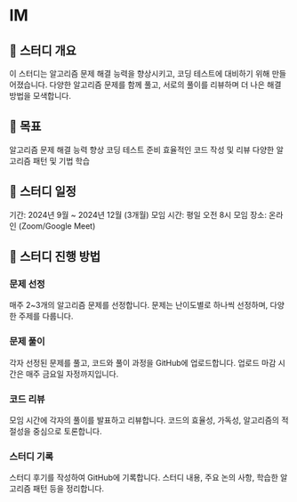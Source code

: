 # IM
## 📝 스터디 개요
이 스터디는 알고리즘 문제 해결 능력을 향상시키고, 코딩 테스트에 대비하기 위해 만들어졌습니다. 다양한 알고리즘 문제를 함께 풀고, 서로의 풀이를 리뷰하며 더 나은 해결 방법을 모색합니다.

## 🎯 목표
알고리즘 문제 해결 능력 향상
코딩 테스트 준비
효율적인 코드 작성 및 리뷰
다양한 알고리즘 패턴 및 기법 학습
## 📅 스터디 일정
기간: 2024년 9월 ~ 2024년 12월 (3개월)
모임 시간: 평일 오전 8시
모임 장소: 온라인 (Zoom/Google Meet)
## 🔄 스터디 진행 방법
### 문제 선정

매주 2~3개의 알고리즘 문제를 선정합니다.
문제는 난이도별로 하나씩 선정하며, 다양한 주제를 다룹니다.
### 문제 풀이

각자 선정된 문제를 풀고, 코드와 풀이 과정을 GitHub에 업로드합니다.
업로드 마감 시간은 매주 금요일 자정까지입니다.
### 코드 리뷰
모임 시간에 각자의 풀이를 발표하고 리뷰합니다.
코드의 효율성, 가독성, 알고리즘의 적절성을 중심으로 토론합니다.
### 스터디 기록
스터디 후기를 작성하여 GitHub에 기록합니다.
스터디 내용, 주요 논의 사항, 학습한 알고리즘 패턴 등을 정리합니다.
